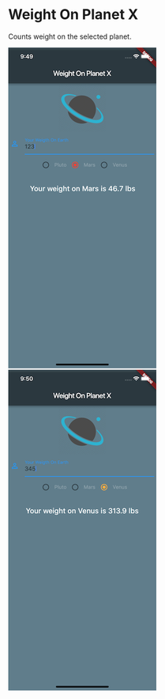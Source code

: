 # Weight On Planet X

Counts weight on the selected planet.

![Alt text](/images/screenshot.png?raw=true "Screenshot") ![Alt text](/images/screenshot1.png?raw=true "Screenshot")
